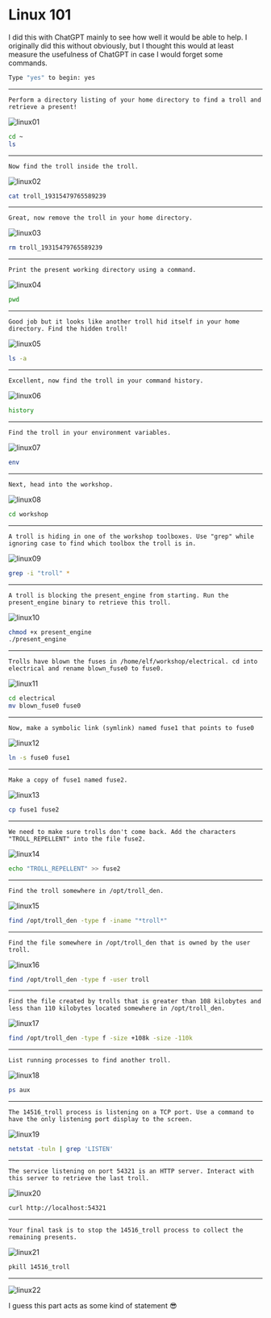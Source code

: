 # Linux 101

I did this with ChatGPT mainly to see how well it would be able to help.
I originally did this without obviously, but I thought this would at least
measure the usefulness of ChatGPT in case I would forget some commands.

```bash
Type "yes" to begin: yes
```
-----
```
Perform a directory listing of your home directory to find a troll and retrieve a present!
```

![linux01](../images/linux01.png)

```bash
cd ~
ls
```
-----
```
Now find the troll inside the troll.
```

![linux02](../images/linux02.png)

```bash
cat troll_19315479765589239
```
-----
```
Great, now remove the troll in your home directory.
```

![linux03](../images/linux03.png)

```bash
rm troll_19315479765589239
```
-----
```
Print the present working directory using a command.
```

![linux04](../images/linux04.png)

```bash
pwd
```
-----
```
Good job but it looks like another troll hid itself in your home directory. Find the hidden troll!
```
![linux05](../images/linux05.png)

```bash
ls -a
```
-----
```
Excellent, now find the troll in your command history.
```

![linux06](../images/linux06.png)

```bash
history
```
-----
```
Find the troll in your environment variables.
```
![linux07](../images/linux07.png)

```bash
env
```
-----
```
Next, head into the workshop.
```
![linux08](../images/linux08.png)

```bash
cd workshop
```
-----
```
A troll is hiding in one of the workshop toolboxes. Use "grep" while ignoring case to find which toolbox the troll is in.
```
![linux09](../images/linux09.png)

```bash
grep -i "troll" *
```
-----
```
A troll is blocking the present_engine from starting. Run the present_engine binary to retrieve this troll.
```
![linux10](../images/linux10.png)

```bash
chmod +x present_engine
./present_engine
```
-----
```
Trolls have blown the fuses in /home/elf/workshop/electrical. cd into electrical and rename blown_fuse0 to fuse0.
```
![linux11](../images/linux11.png)

```bash
cd electrical
mv blown_fuse0 fuse0
```
-----
```
Now, make a symbolic link (symlink) named fuse1 that points to fuse0
```
![linux12](../images/linux12.png)

```bash
ln -s fuse0 fuse1
```
-----
```
Make a copy of fuse1 named fuse2.
```
![linux13](../images/linux13.png)

```bash
cp fuse1 fuse2
```
-----
```
We need to make sure trolls don't come back. Add the characters "TROLL_REPELLENT" into the file fuse2.
```
![linux14](../images/linux14.png)

```bash
echo "TROLL_REPELLENT" >> fuse2
```
-----
```
Find the troll somewhere in /opt/troll_den.
```
![linux15](../images/linux15.png)

```bash
find /opt/troll_den -type f -iname "*troll*"
```
-----
```
Find the file somewhere in /opt/troll_den that is owned by the user troll.
```
![linux16](../images/linux16.png)

```bash
find /opt/troll_den -type f -user troll
```
-----
```
Find the file created by trolls that is greater than 108 kilobytes and less than 110 kilobytes located somewhere in /opt/troll_den.
```
![linux17](../images/linux17.png)

```bash
find /opt/troll_den -type f -size +108k -size -110k
```
-----
```
List running processes to find another troll.
```
![linux18](../images/linux18.png)

```bash
ps aux
```
-----
```
The 14516_troll process is listening on a TCP port. Use a command to have the only listening port display to the screen.
```
![linux19](../images/linux19.png)

```bash
netstat -tuln | grep 'LISTEN'
```
-----
```
The service listening on port 54321 is an HTTP server. Interact with this server to retrieve the last troll.
```
![linux20](../images/linux20.png)

```bash
curl http://localhost:54321
```
-----
```
Your final task is to stop the 14516_troll process to collect the remaining presents.
```
![linux21](../images/linux21.png)

```bash
pkill 14516_troll
```
-----

![linux22](../images/linux22.png)

I guess this part acts as some kind of statement &#x1F60E;
